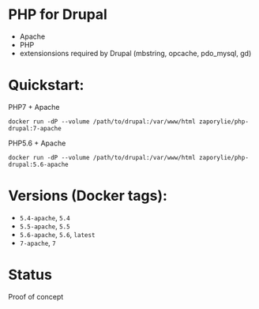 PHP for Drupal
=============

- Apache
- PHP
- extensionsions required by Drupal (mbstring, opcache, pdo_mysql, gd)

# Quickstart:

PHP7 + Apache
````
docker run -dP --volume /path/to/drupal:/var/www/html zaporylie/php-drupal:7-apache
````

PHP5.6 + Apache
````
docker run -dP --volume /path/to/drupal:/var/www/html zaporylie/php-drupal:5.6-apache
````

# Versions (Docker tags):
- `5.4-apache`, `5.4`
- `5.5-apache`, `5.5`
- `5.6-apache`, `5.6`, `latest`
- `7-apache`, `7`

# Status
Proof of concept
